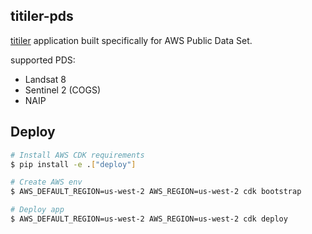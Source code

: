 ## titiler-pds

[titiler](https://github.com/developmentseed/titiler) application built specifically for AWS Public Data Set.

supported PDS:
- Landsat 8
- Sentinel 2 (COGS)
- NAIP

## Deploy

```bash
# Install AWS CDK requirements
$ pip install -e .["deploy"]

# Create AWS env
$ AWS_DEFAULT_REGION=us-west-2 AWS_REGION=us-west-2 cdk bootstrap

# Deploy app
$ AWS_DEFAULT_REGION=us-west-2 AWS_REGION=us-west-2 cdk deploy
```
